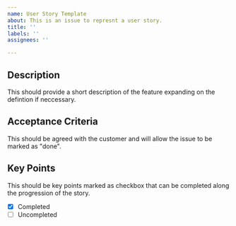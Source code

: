 ```yaml
---
name: User Story Template
about: This is an issue to represnt a user story.
title: ''
labels: ''
assignees: ''

---
```


## Description
This should provide a short description of the feature expanding on the defintion if neccessary.

## Acceptance Criteria
This should be agreed with the customer and will allow the issue to be marked as "done".

## Key Points
This should be key points marked as checkbox that can be completed along the progression of the story.
- [x] Completed
- [ ] Uncompleted
